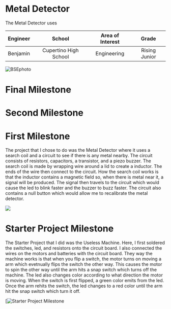 ﻿# Metal Detector
The Metal Detector uses

| **Engineer** | **School** | **Area of Interest** | **Grade** |
|:--:|:--:|:--:|:--:|
| Benjamin | Cupertino High School | Engineering | Rising Junior


![BSEphoto](https://user-images.githubusercontent.com/107588607/174402480-b11bf8b3-0c12-43dc-b338-a652963c8ed0.JPG)

  
# Final Milestone




# Second Milestone


# First Milestone

The project that I chose to do was the Metal Detector where it uses a search coil and a circuit to see if there is any metal nearby. The circuit consists of resistors, capacitors, a transistor, and a piezo buzzer. The search coil is made by wrapping wire around a lid to create a inductor. The ends of the wire then connect to the circuit. How the search coil works is that the inductor contains a magnetic field so, when there is metal near it, a signal will be produced. The signal then travels to the circuit which would cause the led to blink faster and the buzzer to buzz faster. The circuit also contains a null button which would allow me to recalibrate the metal detector. 

[![](https://res.cloudinary.com/marcomontalbano/image/upload/v1656711322/video_to_markdown/images/youtube--OLQX2sniHew-c05b58ac6eb4c4700831b2b3070cd403.jpg)](https://www.youtube.com/watch?v=OLQX2sniHew&ab_channel=BlueStampEng "")

# Starter Project Milestone
The Starter Project that I did was the Useless Machine. Here, I first soldered the switches, led, and resistors onto the circuit board. I also connected the wires on the motors and batteries with the circuit board. They way the machine works is that when you flip a switch, the motor turns on moving a arm which evetnually flips the switch the other way. This causes the motor to spin the other way until the arm hits a snap switch which turns off the machine. The led also changes color according to what direction the motor is moving. When the switch is first flipped, a green color emits from the led. Once the arm rehits the switch, the led changes to a red color until the arm hit the snap switch which turn it off.

[![Starter Project Milestone]()
